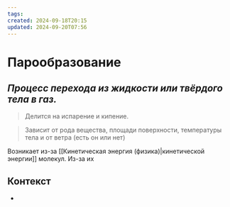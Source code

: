 ```yaml
---
tags: 
created: 2024-09-18T20:15
updated: 2024-09-20T07:56
---
```

# Парообразование

## ***Процесс перехода из жидкости или твёрдого тела в газ.***

>Делится на испарение и кипение.

>Зависит от рода вещества, площади поверхности, температуры тела и от ветра (есть он или нет)

Возникает из-за [[Кинетическая энергия (физика)|кинетической энергии]] молекул. Из-за их 

## Контекст
- 

